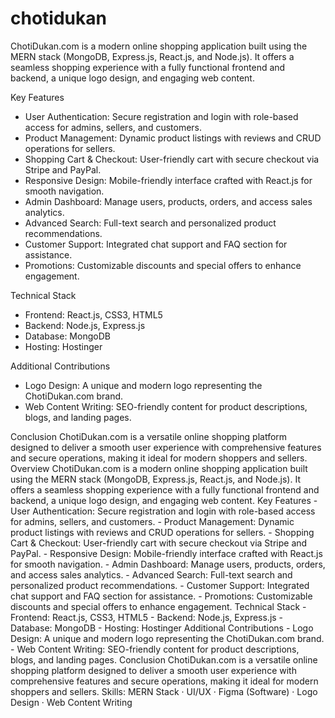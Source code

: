 # chotidukan
ChotiDukan.com is a modern online shopping application built using the MERN stack (MongoDB, Express.js, React.js, and Node.js). It offers a seamless shopping experience with a fully functional frontend and backend, a unique logo design, and engaging web content.

Key Features
- User Authentication: Secure registration and login with role-based access for admins, sellers, and customers.
- Product Management: Dynamic product listings with reviews and CRUD operations for sellers.
- Shopping Cart & Checkout: User-friendly cart with secure checkout via Stripe and PayPal.
- Responsive Design: Mobile-friendly interface crafted with React.js for smooth navigation.
- Admin Dashboard: Manage users, products, orders, and access sales analytics.
- Advanced Search: Full-text search and personalized product recommendations.
- Customer Support: Integrated chat support and FAQ section for assistance.
- Promotions: Customizable discounts and special offers to enhance engagement.

Technical Stack
- Frontend: React.js, CSS3, HTML5
- Backend: Node.js, Express.js
- Database: MongoDB
- Hosting: Hostinger

Additional Contributions
- Logo Design: A unique and modern logo representing the ChotiDukan.com brand.
- Web Content Writing: SEO-friendly content for product descriptions, blogs, and landing pages.

Conclusion
ChotiDukan.com is a versatile online shopping platform designed to deliver a smooth user experience with comprehensive features and secure operations, making it ideal for modern shoppers and sellers.
Overview ChotiDukan.com is a modern online shopping application built using the MERN stack (MongoDB, Express.js, React.js, and Node.js). It offers a seamless shopping experience with a fully functional frontend and backend, a unique logo design, and engaging web content. Key Features - User Authentication: Secure registration and login with role-based access for admins, sellers, and customers. - Product Management: Dynamic product listings with reviews and CRUD operations for sellers. - Shopping Cart & Checkout: User-friendly cart with secure checkout via Stripe and PayPal. - Responsive Design: Mobile-friendly interface crafted with React.js for smooth navigation. - Admin Dashboard: Manage users, products, orders, and access sales analytics. - Advanced Search: Full-text search and personalized product recommendations. - Customer Support: Integrated chat support and FAQ section for assistance. - Promotions: Customizable discounts and special offers to enhance engagement. Technical Stack - Frontend: React.js, CSS3, HTML5 - Backend: Node.js, Express.js - Database: MongoDB - Hosting: Hostinger Additional Contributions - Logo Design: A unique and modern logo representing the ChotiDukan.com brand. - Web Content Writing: SEO-friendly content for product descriptions, blogs, and landing pages. Conclusion ChotiDukan.com is a versatile online shopping platform designed to deliver a smooth user experience with comprehensive features and secure operations, making it ideal for modern shoppers and sellers.
Skills: MERN Stack · UI/UX · Figma (Software) · Logo Design · Web Content Writing
